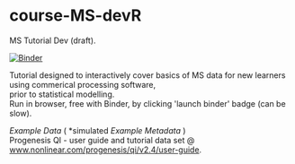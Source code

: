 # course-MS-devR
MS Tutorial Dev (draft).

[![Binder](https://mybinder.org/badge_logo.svg)](https://mybinder.org/v2/gh/tp175/course-MS-devR/master)

Tutorial designed to interactively cover basics of MS data for new learners using commerical processing software, <br>
prior to statistical modelling. <br>
Run in browser, free with Binder, by clicking 'launch binder' badge (can be slow).

<i> Example Data </i> ( *simulated <i>Example Metadata</i> ) <br>
Progenesis QI - user guide and tutorial data set @ www.nonlinear.com/progenesis/qi/v2.4/user-guide. <br>
